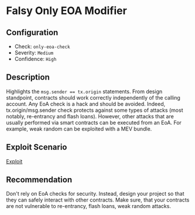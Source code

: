 # Falsy Only EOA Modifier

## Configuration
* Check: `only-eoa-check`
* Severity: `Medium`
* Confidence: `High`

## Description
Highlights the `msg.sender == tx.origin` statements.
From design standpoint, contracts should work correctly independently of the calling account. 
Any EoA check is a hack and should be avoided.
Indeed, tx.origin/msg.sender check protects against some types of attacks (most notably, re-entrancy and flash loans). However, other attacks that are usually performed via smart contracts can be executed from an EoA. For example, weak random can be exploited with a MEV bundle.

## Exploit Scenario
[Exploit](tests\falsy_only_eoa_modifier_test.sol)

## Recommendation
Don't rely on EoA checks for security. Instead, design your project so that they can safely interact with other contracts. Make sure, that your contracts are not vulnerable to re-entrancy, flash loans, weak random attacks.